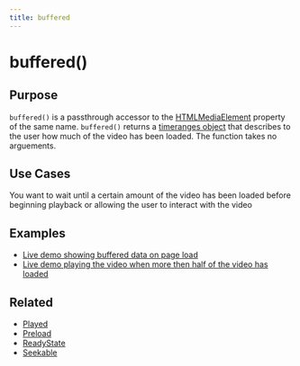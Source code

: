 ```yaml
---
title: buffered
---
```

# buffered() #

## Purpose ##

`buffered()` is a passthrough accessor to the [HTMLMediaElement](https://developer.mozilla.org/en/DOM/HTMLMediaElement) property of the same name. `buffered()` returns a [timeranges object](http://www.w3.org/TR/html5/video.html#normalized-timeranges-object) that describes to the user how much of the video has been loaded.  The function takes no arguements.

## Use Cases ##

You want to wait until a certain amount of the video has been loaded before beginning playback or allowing the user to interact with the video

## Examples ##

* [Live demo showing buffered data on page load](http://jsfiddle.net/popcornjs/LmeLN/)
* [Live demo playing the video when more then half of the video has loaded](http://jsfiddle.net/popcornjs/QRSZE/1/)

## Related ##

* [Played](#played)
* [Preload](#preload)
* [ReadyState](#readyState)
* [Seekable](#seekable)
